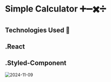 # Simple Calculator ➕➖✖️➗
## Technologies Used 🚀
 ## .React
 ## .Styled-Component
![2024-11-09](https://github.com/user-attachments/assets/74fcd5de-ed88-4559-b400-c59f8e2a6a99)
